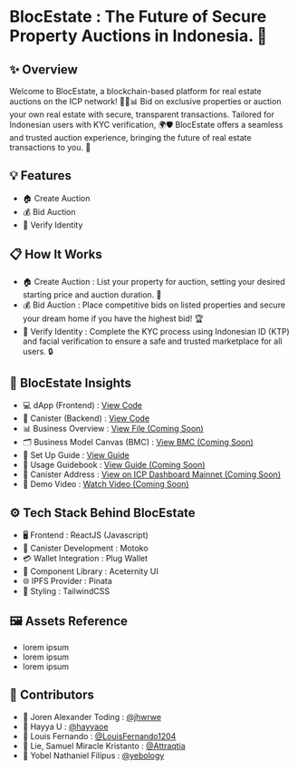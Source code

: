 # BlocEstate : The Future of Secure Property Auctions in Indonesia. 🚀

## ✨ Overview
Welcome to BlocEstate, a blockchain-based platform for real estate auctions on the ICP network! 🏡🔗📊 Bid on exclusive properties or auction your own real estate with secure, transparent transactions. Tailored for Indonesian users with KYC verification, 🌍🛡️ BlocEstate offers a seamless and trusted auction experience, bringing the future of real estate transactions to you. 🚀

## 💡 Features
- 🏠 Create Auction
- 💰 Bid Auction
- 🙂 Verify Identity

## 📋 How It Works
- 🏠 Create Auction : List your property for auction, setting your desired starting price and auction duration. 📅
- 💰 Bid Auction : Place competitive bids on listed properties and secure your dream home if you have the highest bid! 🏆
- 🙂 Verify Identity : Complete the KYC process using Indonesian ID (KTP) and facial verification to ensure a safe and trusted marketplace for all users. 🔒

## 🚀 BlocEstate Insights
- 💻 dApp (Frontend) : [View Code](https://github.com/LouisFernando1204/blocestate-dapp.git)
- 🔧 Canister (Backend) : [View Code](https://github.com/LouisFernando1204/blocestate-canister.git)
- 📊 Business Overview : [View File (Coming Soon)]()
- 🗂️ Business Model Canvas (BMC) : [View BMC (Coming Soon)]()
- 📝 Set Up Guide : [View Guide](https://github.com/yebology/blocestate-setup-guide.git)
- 📖 Usage Guidebook : [View Guide (Coming Soon)]()
- 📜 Canister Address : [View on ICP Dashboard Mainnet (Coming Soon)]()
- 🎥 Demo Video : [Watch Video (Coming Soon)]()

## ⚙️ Tech Stack Behind BlocEstate
- 🖥️ Frontend : ReactJS (Javascript)
- 🔧 Canister Development : Motoko
- 💳 Wallet Integration : Plug Wallet
- 🧩 Component Library : Aceternity UI
- 🌐 IPFS Provider : Pinata
- 🎨 Styling : TailwindCSS

## 🖼️ Assets Reference
- lorem ipsum
- lorem ipsum
- lorem ipsum

## 🤝 Contributors
- 🧑 Joren Alexander Toding : [@jhwrwe](https://github.com/jhwrwe)
- 🧑 Hayya U : [@hayyaoe](https://github.com/hayyaoe)
- 🧑 Louis Fernando : [@LouisFernando1204](https://github.com/LouisFernando1204)
- 🧑 Lie, Samuel Miracle Kristanto : [@Attraqtia](https://github.com/Attraqtia)
- 🧑 Yobel Nathaniel Filipus : [@yebology](https://github.com/yebology)
